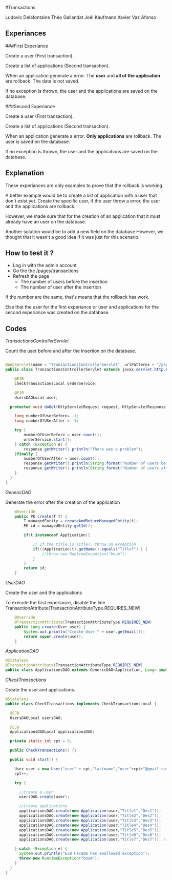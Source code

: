 #Transactions 

Ludovic Delafontaine Théo Gallandat Joël Kaufmann Xavier Vaz Afonso

## Experiances

###First Experiance

Create a user (First transaction).

Create a list of applications (Second transaction).

When an application generate a error. The **user** and **all of the application** are rollback. The data is not saved.

If no exception is thrown, the user and the applications are saved on the database.

###Second Experiance

Create a user (First transaction).

Create a list of applications (Second transaction).

When an application generate a error. **Only applications** are rollback. The user is saved on the database.

If no exception is thrown, the user and the applications are saved on the database.

## Explanation

These experiances are only examples to prove that the rollback is working.

A better example would be to create a list of application with a user that don't exist yet. Create the specific user, if the user throw a error, the user and the applications are rollback.

However, we made sure that for the creation of an application that it must already have an user on the database.

Another solution would be to add a new field on the database  However, we thought that it wasn't a good idea if it was just for this scenario.

## How to test it ?

- Log in with the admin account
- Go the the /pages/transactions
- Refresh the page
  - The number of users before the insertion
  - The number of user after the insertion

If the number are the same, that's means that the rollback has work.

Else that the user for the first experiance or user and applications for the second experiance was created on the database.

## Codes

*TransactionsControllerServlet*

Count the user before and after the insertion on the database.

```java

@WebServlet(name = "TransactionsControllerServlet", urlPatterns = "/pages/transactions")
public class TransactionsControllerServlet extends javax.servlet.http.HttpServlet {

    @EJB
    CheckTransactionsLocal orderService;

    @EJB
    UsersDAOLocal user;

  protected void doGet(HttpServletRequest request, HttpServletResponse response) throws ServletException, IOException {

    long numberOfUserBefore= -1;
    long numberOfUSerAfter = -1;

    try {
        numberOfUserBefore = user.count();
        orderService.start();
    } catch (Exception e) {
        response.getWriter().println("There was a problem");
    }finally {
        numberOfUSerAfter = user.count();
        response.getWriter().println(String.format("Number of users before: %d", numberOfUserBefore));
        response.getWriter().println(String.format("Number of users after: %d", numberOfUSerAfter));
    }
  }
}

```

*GenericDAO*

Generate the error after the creation of the application

```java
    @Override
    public PK create(T t) {
        T managedEntity = createAndReturnManagedEntity(t);
        PK id = managedEntity.getId();

        if(t instanceof Application){

            // If the title is Title7, throw un exception
            if(((Application)t).getName().equals("Title7") ) {
                //throw new RuntimeException("boum");
            }
        }
        return id;
    }
```

*UserDAO*

Create the user and the applications

To execute the first experiance, disable the line TransactionAttribute(TransactionAttributeType.REQUIRES_NEW)

```java
    @Override
    @TransactionAttribute(TransactionAttributeType.REQUIRES_NEW)
    public Long create(User user) {
        System.out.println("Create User " + user.getEmail());
        return super.create(user);
    }
```

*ApplicationDAO*

```java
@Stateless
@TransactionAttribute(TransactionAttributeType.REQUIRES_NEW)
public class ApplicationsDAO extends GenericDAO<Application, Long> implements ApplicationsDAOLocal
```

*CheckTransactions*

Create the user and applications.

```java
@Stateless
public class CheckTransactions implements CheckTransactionsLocal {

  @EJB
  UsersDAOLocal usersDAO;

  @EJB
  ApplicationsDAOLocal applicationsDAO;

  private static int cpt = 0;

  public CheckTransactions() {}

  public void start() {

    User user = new User("user" + cpt,"lastname","user"+cpt+"@gmail.com","pass", User.Role.APPLICATION_DEVELOPER,null);
    cpt++;

    try {

      //Create a user
      usersDAO.create(user);

      //Create applications
      applicationsDAO.create(new Application(user,"Title1","Des1"));
      applicationsDAO.create(new Application(user,"Title2","Des2"));
      applicationsDAO.create(new Application(user,"Title3","Des3"));
      applicationsDAO.create(new Application(user,"Title4","Des4"));
      applicationsDAO.create(new Application(user,"Title5","Des5"));
      applicationsDAO.create(new Application(user,"Title6","Des6"));
      applicationsDAO.create(new Application(user,"Title7","Des7")); //This line create 	a error*/

    } catch (Exception e) {
      System.out.println("EJB Facade has swallowed exception");
      throw new RuntimeException("boum");
    }
  }
}

```


